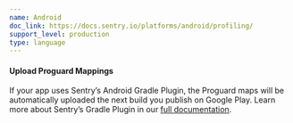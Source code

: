 ```yaml
---
name: Android
doc_link: https://docs.sentry.io/platforms/android/profiling/
support_level: production
type: language
---
```


#### Upload Proguard Mappings

If your app uses Sentry’s Android Gradle Plugin, the Proguard maps will be automatically uploaded the next build you publish on Google Play. Learn more about Sentry’s Gradle Plugin in our [full documentation](https://docs.sentry.io/platforms/android/profiling/).
